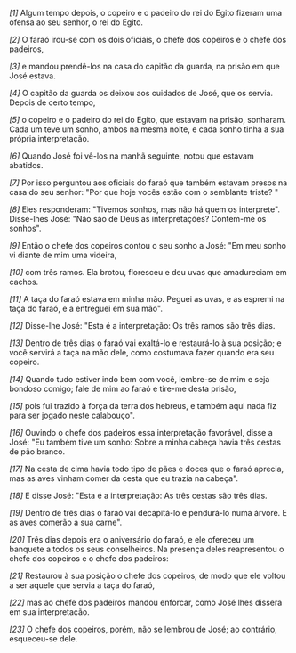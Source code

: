 *[1]* Algum tempo depois, o copeiro e o padeiro do rei do Egito fizeram uma ofensa ao seu senhor, o rei do Egito.

*[2]* O faraó irou-se com os dois oficiais, o chefe dos copeiros e o chefe dos padeiros,

*[3]* e mandou prendê-los na casa do capitão da guarda, na prisão em que José estava.

*[4]* O capitão da guarda os deixou aos cuidados de José, que os servia. Depois de certo tempo,

*[5]* o copeiro e o padeiro do rei do Egito, que estavam na prisão, sonharam. Cada um teve um sonho, ambos na mesma noite, e cada sonho tinha a sua própria interpretação.

*[6]* Quando José foi vê-los na manhã seguinte, notou que estavam abatidos.

*[7]* Por isso perguntou aos oficiais do faraó que também estavam presos na casa do seu senhor: "Por que hoje vocês estão com o semblante triste? "

*[8]* Eles responderam: "Tivemos sonhos, mas não há quem os interprete". Disse-lhes José: "Não são de Deus as interpretações? Contem-me os sonhos".

*[9]* Então o chefe dos copeiros contou o seu sonho a José: "Em meu sonho vi diante de mim uma videira,

*[10]* com três ramos. Ela brotou, floresceu e deu uvas que amadureciam em cachos.

*[11]* A taça do faraó estava em minha mão. Peguei as uvas, e as espremi na taça do faraó, e a entreguei em sua mão".

*[12]* Disse-lhe José: "Esta é a interpretação: Os três ramos são três dias.

*[13]* Dentro de três dias o faraó vai exaltá-lo e restaurá-lo à sua posição; e você servirá a taça na mão dele, como costumava fazer quando era seu copeiro.

*[14]* Quando tudo estiver indo bem com você, lembre-se de mim e seja bondoso comigo; fale de mim ao faraó e tire-me desta prisão,

*[15]* pois fui trazido à força da terra dos hebreus, e também aqui nada fiz para ser jogado neste calabouço".

*[16]* Ouvindo o chefe dos padeiros essa interpretação favorável, disse a José: "Eu também tive um sonho: Sobre a minha cabeça havia três cestas de pão branco.

*[17]* Na cesta de cima havia todo tipo de pães e doces que o faraó aprecia, mas as aves vinham comer da cesta que eu trazia na cabeça".

*[18]* E disse José: "Esta é a interpretação: As três cestas são três dias.

*[19]* Dentro de três dias o faraó vai decapitá-lo e pendurá-lo numa árvore. E as aves comerão a sua carne".

*[20]* Três dias depois era o aniversário do faraó, e ele ofereceu um banquete a todos os seus conselheiros. Na presença deles reapresentou o chefe dos copeiros e o chefe dos padeiros:

*[21]* Restaurou à sua posição o chefe dos copeiros, de modo que ele voltou a ser aquele que servia a taça do faraó,

*[22]* mas ao chefe dos padeiros mandou enforcar, como José lhes dissera em sua interpretação.

*[23]* O chefe dos copeiros, porém, não se lembrou de José; ao contrário, esqueceu-se dele.

